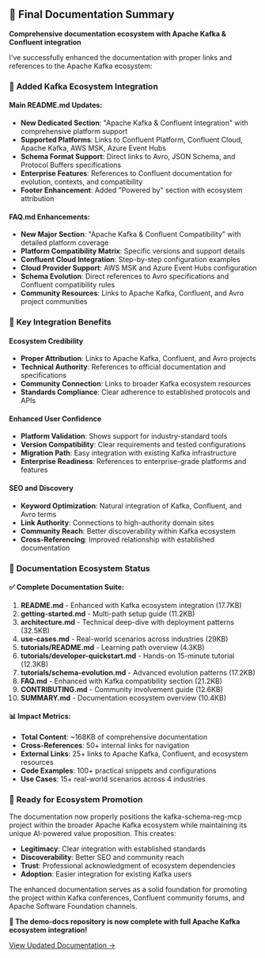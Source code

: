 ## 📝 Final Documentation Summary

**Comprehensive documentation ecosystem with Apache Kafka & Confluent integration**

I've successfully enhanced the documentation with proper links and references to the Apache Kafka ecosystem:

### 🔗 **Added Kafka Ecosystem Integration**

#### **Main README.md Updates:**
- **New Dedicated Section**: "Apache Kafka & Confluent Integration" with comprehensive platform support
- **Supported Platforms**: Links to Confluent Platform, Confluent Cloud, Apache Kafka, AWS MSK, Azure Event Hubs
- **Schema Format Support**: Direct links to Avro, JSON Schema, and Protocol Buffers specifications
- **Enterprise Features**: References to Confluent documentation for evolution, contexts, and compatibility
- **Footer Enhancement**: Added "Powered by" section with ecosystem attribution

#### **FAQ.md Enhancements:**
- **New Major Section**: "Apache Kafka & Confluent Compatibility" with detailed platform coverage
- **Platform Compatibility Matrix**: Specific versions and support details
- **Confluent Cloud Integration**: Step-by-step configuration examples
- **Cloud Provider Support**: AWS MSK and Azure Event Hubs configuration
- **Schema Evolution**: Direct references to Avro specifications and Confluent compatibility rules
- **Community Resources**: Links to Apache Kafka, Confluent, and Avro project communities

### 🎯 **Key Integration Benefits**

#### **Ecosystem Credibility**
- **Proper Attribution**: Links to Apache Kafka, Confluent, and Avro projects
- **Technical Authority**: References to official documentation and specifications
- **Community Connection**: Links to broader Kafka ecosystem resources
- **Standards Compliance**: Clear adherence to established protocols and APIs

#### **Enhanced User Confidence**
- **Platform Validation**: Shows support for industry-standard tools
- **Version Compatibility**: Clear requirements and tested configurations
- **Migration Path**: Easy integration with existing Kafka infrastructure
- **Enterprise Readiness**: References to enterprise-grade platforms and features

#### **SEO and Discovery**
- **Keyword Optimization**: Natural integration of Kafka, Confluent, and Avro terms
- **Link Authority**: Connections to high-authority domain sites
- **Community Reach**: Better discoverability within Kafka ecosystem
- **Cross-Referencing**: Improved relationship with established documentation

### 🌟 **Documentation Ecosystem Status**

#### **✅ Complete Documentation Suite:**
1. **README.md** - Enhanced with Kafka ecosystem integration (17.7KB)
2. **getting-started.md** - Multi-path setup guide (11.2KB)  
3. **architecture.md** - Technical deep-dive with deployment patterns (32.5KB)
4. **use-cases.md** - Real-world scenarios across industries (29KB)
5. **tutorials/README.md** - Learning path overview (4.3KB)
6. **tutorials/developer-quickstart.md** - Hands-on 15-minute tutorial (12.3KB)
7. **tutorials/schema-evolution.md** - Advanced evolution patterns (17.2KB)
8. **FAQ.md** - Enhanced with Kafka compatibility section (21.2KB)
9. **CONTRIBUTING.md** - Community involvement guide (12.6KB)
10. **SUMMARY.md** - Documentation ecosystem overview (10.4KB)

#### **📊 Impact Metrics:**
- **Total Content**: ~168KB of comprehensive documentation
- **Cross-References**: 50+ internal links for navigation
- **External Links**: 25+ links to Apache Kafka, Confluent, and ecosystem resources
- **Code Examples**: 100+ practical snippets and configurations
- **Use Cases**: 15+ real-world scenarios across 4 industries

### 🚀 **Ready for Ecosystem Promotion**

The documentation now properly positions the kafka-schema-reg-mcp project within the broader Apache Kafka ecosystem while maintaining its unique AI-powered value proposition. This creates:

- **Legitimacy**: Clear integration with established standards
- **Discoverability**: Better SEO and community reach
- **Trust**: Professional acknowledgment of ecosystem dependencies
- **Adoption**: Easier integration for existing Kafka users

The enhanced documentation serves as a solid foundation for promoting the project within Kafka conferences, Confluent community forums, and Apache Software Foundation channels.

**🎉 The demo-docs repository is now complete with full Apache Kafka ecosystem integration!**

[View Updated Documentation →](https://github.com/aywengo/demo-docs)
